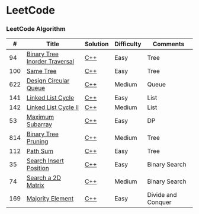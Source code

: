 # LeetCode

### LeetCode Algorithm

| # | Title | Solution | Difficulty | Comments |
|---| ----- | -------- | ---------- | -------- |
|94|[Binary Tree Inorder Traversal](https://leetcode.com/problems/binary-tree-inorder-traversal/)|[C++](./algorithms/cpp/94.cpp)|Easy|Tree|
|100|[Same Tree](https://leetcode.com/problems/same-tree/)|[C++](./algorithms/cpp/100.cpp)|Easy|Tree|
|622|[Design Circular Queue](https://leetcode.com/problems/design-circular-queue/)|[C++](./algorithms/cpp/622.cpp)|Medium|Queue|
|141|[Linked List Cycle](https://leetcode.com/problems/linked-list-cycle/)|[C++](./algorithms/cpp/141.cpp)|Easy|List|
|142|[Linked List Cycle II](https://leetcode.com/problems/linked-list-cycle-ii/)|[C++](./algorithms/cpp/142.cpp)|Medium|List|
|53|[Maximum Subarray](https://leetcode.com/problems/maximum-subarray/)|[C++](./algorithms/cpp/53.cpp)|Easy|DP|
|814|[Binary Tree Pruning](https://leetcode.com/problems/binary-tree-pruning/)|[C++](./algorithms/cpp/814.cpp)|Medium|Tree|
|112|[Path Sum](https://leetcode.com/problems/path-sum/)|[C++](./algorithms/cpp/112.cpp)|Easy|Tree|
|35|[Search Insert Position](https://leetcode.com/problems/search-insert-position/)|[C++](./algorithms/cpp/35.cpp)|Easy|Binary Search|
|74|[Search a 2D Matrix](https://leetcode.com/problems/search-a-2d-matrix/)|[C++](./algorithms/cpp/74.cpp)|Medium|Binary Search|
|169|[Majority Element](https://leetcode.com/problems/majority-element/)|[C++](./algorithms/cpp/169.cpp)|Easy|Divide and Conquer|
